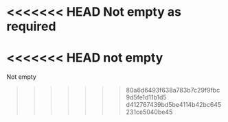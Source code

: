 <<<<<<< HEAD
Not empty as required
=======
<<<<<<< HEAD
not empty
=======
Not empty
>>>>>>> 80a6d6493f638a783b7c29f9fbc9d5fe1d11b1d5
>>>>>>> d412767439bd5be4114b42bc645231ce5040be45
